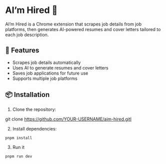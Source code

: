 # AI’m Hired 🚀

AI’m Hired is a Chrome extension that scrapes job details from job platforms, then generates AI-powered resumes and cover letters tailored to each job description.

## 🔹 Features
- Scrapes job details automatically
- Uses AI to generate resumes and cover letters
- Saves job applications for future use
- Supports multiple job platforms

## 📦 Installation
1. Clone the repository:


git clone https://github.com/YOUR-USERNAME/aim-hired.gitl

2. Install dependencies:
```terminal
pnpm install
```

3. Run it
```terminal
pnpm run dev
```